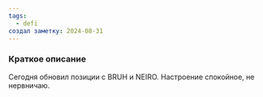 ```yaml
---
tags:
  - defi
создал заметку: 2024-08-31
---
```

### Краткое описание
Сегодня обновил позиции с BRUH и NEIRO.
Настроение спокойное, не нервничаю.